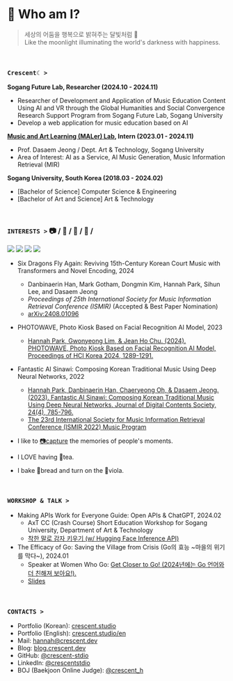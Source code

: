 # 🌙 Who am I?
> 세상의 어둠을 행복으로 밝혀주는 달빛처럼 🌃 <br/>
> Like the moonlight illuminating the world's darkness with happiness.

<br />

### `Crescent☾ >`
**Sogang Future Lab, Researcher (2024.10 - 2024.11)**
- Researcher of Development and Application of Music Education Content Using AI and VR through the Global Humanities and Social Convergence Research Support Program from Sogang Future Lab, Sogang University
- Develop a web application for music education based on AI


**[Music and Art Learning (MALer) Lab](https://malerlab.github.io/), Intern (2023.01 - 2024.11)**
- Prof. Dasaem Jeong / Dept. Art & Technology, Sogang University 
- Area of Interest: AI as a Service, AI Music Generation, Music Information Retrieval (MIR)


**Sogang University, South Korea (2018.03 - 2024.02)**
- [Bachelor of Science] Computer Science & Engineering
- [Bachelor of Art and Science] Art & Technology 



<br />

### **`INTERESTS >`** 📷 / 🍵 / 🎻 / 🥐 /

<img src="https://img.shields.io/badge/PyTorch-%23EE4C2C.svg?style=for-the-badge&logo=PyTorch&logoColor=white"> <img src="https://img.shields.io/badge/TypeScript-3178C6?style=for-the-badge&logo=TypeScript&logoColor=white"> <img src="https://img.shields.io/badge/Go-00ADD8?style=for-the-badge&logo=Go&logoColor=white"> <img src="https://img.shields.io/badge/Adobe%20Lightroom-31A8FF?style=for-the-badge&logo=Adobe%20Lightroom&logoColor=black"> 

- Six Dragons Fly Again: Reviving 15th-Century Korean Court Music with Transformers and Novel Encoding, 2024
  - Danbinaerin Han, Mark Gotham, Dongmin Kim, Hannah Park, Sihun Lee, and Dasaem Jeong
  - *Proceedings of 25th International Society for Music Information Retrieval Conference (ISMIR)* (Accepted & Best Paper Nomination) 
  - [arXiv:2408.01096](https://arxiv.org/abs/2408.01096)
- PHOTOWAVE, Photo Kiosk Based on Facial Recognition AI Model, 2023
  - [Hannah Park, Gwonyeong Lim, & Jean Ho Chu. (2024). PHOTOWAVE, Photo Kiosk Based on Facial Recognition AI Model, Proceedings of HCI Korea 2024, 1289-1291.](https://www.dbpia.co.kr/journal/articleDetail?nodeId=NODE11714852)
- Fantastic AI Sinawi: Composing Korean Traditional Music Using Deep Neural Networks, 2022 
  - [Hannah Park, Danbinaerin Han, Chaeryeong Oh, & Dasaem Jeong. (2023). Fantastic AI Sinawi: Composing Korean Traditional Music Using Deep Neural Networks. Journal of Digital Contents Society, 24(4), 785-796.](https://www.kci.go.kr/kciportal/ci/sereArticleSearch/ciSereArtiView.kci?sereArticleSearchBean.artiId=ART002952465)
  - [The 23rd International Society for Music Information Retrieval Conference (ISMIR 2022) Music Program ](https://ismir2022program.ismir.net/music_347.html)



- I like to [📷capture](https://unsplash.com/ko/@crescent_pic) the memories of people's moments.
- I LOVE having 🍵tea. 
- I bake 🥐bread and turn on the 🎻viola.

<br />

### **`WORKSHOP & TALK >`**
- Making APIs Work for Everyone Guide: Open APIs & ChatGPT, 2024.02
  - AxT CC (Crash Course) Short Education Workshop for Sogang University, Department of Art & Technology
  - [착한 말로 감자 키우기 (w/ Hugging Face Inference API)](https://blog.crescent.dev/240205-talk-to-patato/)
- The Efficacy of Go: Saving the Village from Crisis (Go의 효능 ~마을의 위기를 막다~), 2024.01 
  - Speaker at Women Who Go: [Get Closer to Go! (2024년에는 Go 언어와 더 친해져 보아요!).](https://festa.io/events/4517)
  - [Slides](https://docs.google.com/presentation/d/1trmh39lEq8GxzLKeccAap92zBrWHQuVB/edit#slide=id.p1)


<br />


### **`CONTACTS >`**

- Portfolio (Korean): [crescent.studio](https://www.crescent.studio/)
- Portfolio (English): [crescent.studio/en](https://www.crescent.studio/en)
- Mail: hannah@crescent.dev
- Blog: [blog.crescent.dev](https://blog.crescent.dev/)
- GitHub: [@crescent-stdio](https://github.com/crescent-stdio)
- LinkedIn: [@crescentstdio](https://www.linkedin.com/in/crescentstdio/)
- BOJ (Baekjoon Online Judge): [@crescent_h](https://solved.ac/profile/crescent_h)
